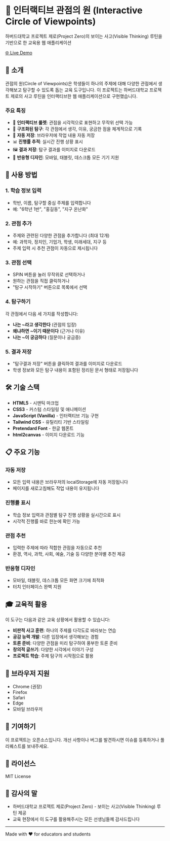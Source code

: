 # 🎯 인터랙티브 관점의 원 (Interactive Circle of Viewpoints)

하버드대학교 프로젝트 제로(Project Zero)의 보이는 사고(Visible Thinking) 루틴을 기반으로 한 교육용 웹 애플리케이션

[🌐 Live Demo](https://plusiam.github.io/interactive-viewpoints-circle/)

## 📖 소개

관점의 원(Circle of Viewpoints)은 학생들이 하나의 주제에 대해 다양한 관점에서 생각해보고 탐구할 수 있도록 돕는 교육 도구입니다. 이 프로젝트는 하버드대학교 프로젝트 제로의 사고 루틴을 인터랙티브한 웹 애플리케이션으로 구현했습니다.

### 주요 특징
- 🎡 **인터랙티브 룰렛**: 관점을 시각적으로 표현하고 무작위 선택 가능
- 📝 **구조화된 탐구**: 각 관점에서 생각, 이유, 궁금한 점을 체계적으로 기록
- 💾 **자동 저장**: 브라우저에 작업 내용 자동 저장
- 📊 **진행률 추적**: 실시간 진행 상황 표시
- 🖼️ **결과 저장**: 탐구 결과를 이미지로 다운로드
- 📱 **반응형 디자인**: 모바일, 태블릿, 데스크톱 모든 기기 지원

## 🚀 사용 방법

### 1. 학습 정보 입력
- 학반, 이름, 탐구할 중심 주제를 입력합니다
- 예: "6학년 1반", "홍길동", "지구 온난화"

### 2. 관점 추가
- 주제와 관련된 다양한 관점을 추가합니다 (최대 12개)
- 예: 과학자, 정치인, 기업가, 학생, 미래세대, 지구 등
- 주제 입력 시 추천 관점이 자동으로 제시됩니다

### 3. 관점 선택
- SPIN 버튼을 눌러 무작위로 선택하거나
- 원하는 관점을 직접 클릭하거나
- "탐구 시작하기" 버튼으로 목록에서 선택

### 4. 탐구하기
각 관점에서 다음 세 가지를 작성합니다:
- **나는 ~라고 생각한다** (관점의 입장)
- **왜냐하면 ~이기 때문이다** (근거나 이유)
- **나는 ~이 궁금하다** (질문이나 궁금증)

### 5. 결과 저장
- "탐구결과 저장" 버튼을 클릭하여 결과를 이미지로 다운로드
- 학생 정보와 모든 탐구 내용이 포함된 정리된 문서 형태로 저장됩니다

## 🛠️ 기술 스택

- **HTML5** - 시맨틱 마크업
- **CSS3** - 커스텀 스타일링 및 애니메이션
- **JavaScript (Vanilla)** - 인터랙티브 기능 구현
- **Tailwind CSS** - 유틸리티 기반 스타일링
- **Pretendard Font** - 한글 웹폰트
- **html2canvas** - 이미지 다운로드 기능

## 📋 주요 기능

### 자동 저장
- 모든 입력 내용은 브라우저의 localStorage에 자동 저장됩니다
- 페이지를 새로고침해도 작업 내용이 유지됩니다

### 진행률 표시
- 학습 정보 입력과 관점별 탐구 진행 상황을 실시간으로 표시
- 시각적 진행률 바로 한눈에 확인 가능

### 관점 추천
- 입력한 주제에 따라 적합한 관점을 자동으로 추천
- 환경, 역사, 과학, 사회, 예술, 기술 등 다양한 분야별 추천 제공

### 반응형 디자인
- 모바일, 태블릿, 데스크톱 모든 화면 크기에 최적화
- 터치 인터페이스 완벽 지원

## 🎓 교육적 활용

이 도구는 다음과 같은 교육 상황에서 활용할 수 있습니다:

- **비판적 사고 훈련**: 하나의 주제를 다각도로 바라보는 연습
- **공감 능력 개발**: 다른 입장에서 생각해보는 경험
- **토론 준비**: 다양한 관점을 미리 탐구하여 풍부한 토론 준비
- **창의적 글쓰기**: 다양한 시각에서 이야기 구성
- **프로젝트 학습**: 주제 탐구의 시작점으로 활용

## 📱 브라우저 지원

- Chrome (권장)
- Firefox
- Safari
- Edge
- 모바일 브라우저

## 🤝 기여하기

이 프로젝트는 오픈소스입니다. 개선 사항이나 버그를 발견하시면 이슈를 등록하거나 풀 리퀘스트를 보내주세요.

## 📄 라이선스

MIT License

## 🙏 감사의 말

- 하버드대학교 프로젝트 제로(Project Zero) - 보이는 사고(Visible Thinking) 루틴 제공
- 교육 현장에서 이 도구를 활용해주시는 모든 선생님들께 감사드립니다

---

Made with ❤️ for educators and students